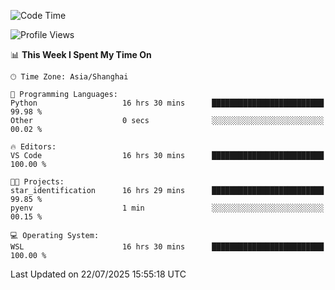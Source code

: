 <!--START_SECTION:waka-->
![Code Time](http://img.shields.io/badge/Code%20Time-3%2C050%20hrs%2058%20mins-blue)

![Profile Views](http://img.shields.io/badge/Profile%20Views-0-blue)

📊 **This Week I Spent My Time On** 

```text
🕑︎ Time Zone: Asia/Shanghai

💬 Programming Languages: 
Python                   16 hrs 30 mins      █████████████████████████   99.98 % 
Other                    0 secs              ░░░░░░░░░░░░░░░░░░░░░░░░░   00.02 % 

🔥 Editors: 
VS Code                  16 hrs 30 mins      █████████████████████████   100.00 % 

🐱‍💻 Projects: 
star_identification      16 hrs 29 mins      █████████████████████████   99.85 % 
pyenv                    1 min               ░░░░░░░░░░░░░░░░░░░░░░░░░   00.15 % 

💻 Operating System: 
WSL                      16 hrs 30 mins      █████████████████████████   100.00 % 
```


 Last Updated on 22/07/2025 15:55:18 UTC
<!--END_SECTION:waka-->